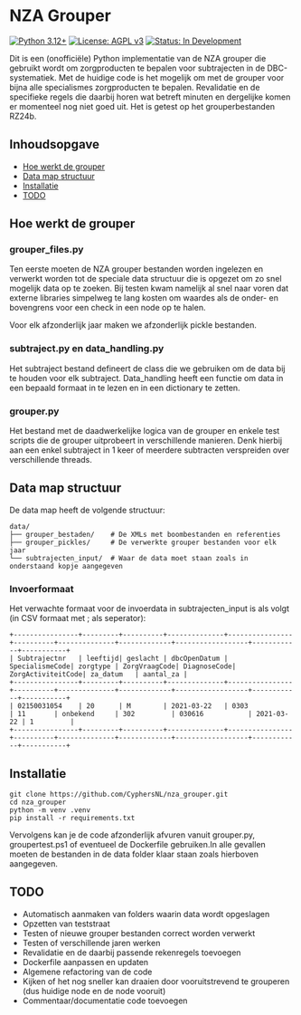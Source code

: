 # NZA Grouper

[![Python 3.12+](https://img.shields.io/badge/python-3.12+-blue.svg)](https://www.python.org/downloads/release/python-3120/)
[![License: AGPL v3](https://img.shields.io/badge/License-AGPL%20v3-blue.svg)](https://www.gnu.org/licenses/agpl-3.0)
[![Status: In Development](https://img.shields.io/badge/Status-In%20Development-orange.svg)]()

Dit is een (onofficiële) Python implementatie van de NZA grouper die gebruikt wordt om zorgproducten te bepalen voor subtrajecten in de DBC-systematiek. Met de huidige code is het mogelijk om met de grouper voor bijna alle specialismes zorgproducten te bepalen. Revalidatie en de specifieke regels die daarbij horen wat betreft minuten en dergelijke komen er momenteel nog niet goed uit. Het is getest op het grouperbestanden RZ24b.

## Inhoudsopgave
- [Hoe werkt de grouper](#hoe-werkt-de-grouper)
- [Data map structuur](#Data-map-structuur)
- [Installatie](#installatie)
- [TODO](#todo)


## Hoe werkt de grouper

### grouper_files.py
Ten eerste moeten de NZA grouper bestanden worden ingelezen en verwerkt worden tot de speciale data structuur die is opgezet om zo snel mogelijk data op te zoeken. Bij testen kwam namelijk al snel naar voren dat externe libraries simpelweg te lang kosten om waardes als de onder- en bovengrens voor een check in een node op te halen.

Voor elk afzonderlijk jaar maken we afzonderlijk pickle bestanden.

### subtraject.py en data_handling.py
Het subtraject bestand defineert de class die we gebruiken om de data bij te houden voor elk subtraject. Data_handling heeft een functie om data in een bepaald formaat in te lezen en in een dictionary te zetten.

### grouper.py
Het bestand met de daadwerkelijke logica van de grouper en enkele test scripts die de grouper uitprobeert in verschillende manieren. Denk hierbij aan een enkel subtraject in 1 keer of meerdere subtracten verspreiden over verschillende threads.

## Data map structuur
De data map heeft de volgende structuur:

```
data/
├── grouper_bestaden/    # De XMLs met boombestanden en referenties
├── grouper_pickles/     # De verwerkte grouper bestanden voor elk jaar
└── subtrajecten_input/  # Waar de data moet staan zoals in onderstaand kopje aangegeven
```

### Invoerformaat
Het verwachte formaat voor de invoerdata in subtrajecten_input is als volgt (in CSV formaat met ; als seperator):
``` CSV
+----------------+---------+----------+--------------+----------------+----------+--------------+-------------+------------------+------------+-----------+
| Subtrajectnr   | leeftijd| geslacht | dbcOpenDatum | SpecialismeCode| zorgtype | ZorgVraagCode| DiagnoseCode| ZorgActiviteitCode| za_datum   | aantal_za |
+----------------+---------+----------+--------------+----------------+----------+--------------+-------------+------------------+------------+-----------+
| 02150031054    | 20      | M        | 2021-03-22   | 0303           | 11       | onbekend     | 302         | 030616           | 2021-03-22 | 1         |
+----------------+---------+----------+--------------+----------------+----------+--------------+-------------+------------------+------------+-----------+
```

## Installatie
```
git clone https://github.com/CyphersNL/nza_grouper.git
cd nza_grouper
python -m venv .venv
pip install -r requirements.txt
```

Vervolgens kan je de code afzonderlijk afvuren vanuit grouper.py, groupertest.ps1 of eventueel de Dockerfile gebruiken.In alle gevallen moeten de bestanden in de data folder klaar staan zoals hierboven aangegeven.

## TODO
- Automatisch aanmaken van folders waarin data wordt opgeslagen
- Opzetten van teststraat
- Testen of nieuwe grouper bestanden correct worden verwerkt
- Testen of verschillende jaren werken
- Revalidatie en de daarbij passende rekenregels toevoegen
- Dockerfile aanpassen en updaten
- Algemene refactoring van de code
- Kijken of het nog sneller kan draaien door vooruitstrevend te grouperen (dus huidige node en de node vooruit)
- Commentaar/documentatie code toevoegen